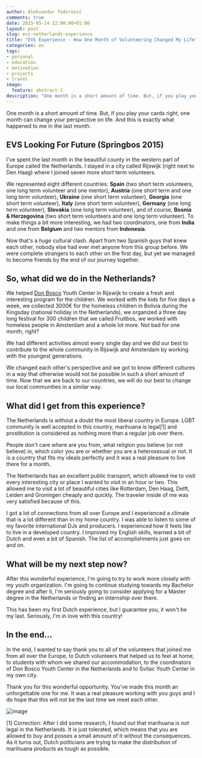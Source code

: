 ```yaml
---
author: Aleksandar Todorović
comments: true
date: 2015-05-14 22:00:00+01:00
layout: post
slug: evs-netherlands-experience
title: "EVS Experience - How One Month of Volunteering Changed My Life"
categories: en
tags:
- personal
- education
- motivation
- projects
- travel
image:
  feature: abstract-1
description: "One month is a short amount of time. But, if you play your cards right, one month can change your perspective on life. And this is exactly what happened to me in the last month."
---
```


One month is a short amount of time. But, if you play your cards right, one month can change your perspective on life. And this is exactly what happened to me in the last month.

## EVS Looking For Future (Springbos 2015)

I've spent the last month in the beautiful county in the western part of Europe called the Netherlands. I stayed in a city called Rijswijk (right next to Den Haag) where I joined seven more short term volunteers.

We represented eight different countries: **Spain** (two short term volunteers, one long term volunteer and one mentor), **Austria** (one short term and one long term volunteer), **Ukraine** (one short term volunteer), **Georgia** (one short term volunteer), **Italy** (one short term volunteer), **Germany** (one long term volunteer), **Slovakia** (one long term volunteer), and of course, **Bosnia & Herzegovina** (two short term volunteers and one long term volunteer). To make things a bit more interesting, we had two coordinators, one from **India** and one from **Belgium** and two mentors from **Indonesia**.

Now that's a *huge* cultural clash. Apart from two Spanish guys that knew each other, nobody else had ever met anyone from this group before. We were complete strangers to each other on the first day, but yet we managed to become friends by the end of our journey together.

## So, what did we do in the Netherlands?

We helped [Don Bosco](http://donboscorijswijk.nl/) Youth Center in Rijswijk to create a fresh and interesting program for the children. We worked with the kids for five days a week, we collected 3000€ for the homeless children in Bolivia during the Kingsday (national holiday in the Netherlands), we organized a three day long festival for 300 children that we called Fruitbos, we worked with homeless people in Amsterdam and a whole lot more. Not bad for one month, right?

We had different activities almost every single day and we did our best to contribute to the whole community in Rijswijk and Amsterdam by working with the youngest generations.

We changed each other's perspective and we got to know different cultures in a way that otherwise would not be possible in such a short amount of time. Now that we are back to our countries, we will do our best to change our local communities in a similar way.

## What did I get from this experience?

The Netherlands is without a doubt the most liberal country in Europe. LGBT community is well accepted in this country, marihuana is legal[1] and prostitution is considered as nothing more than a regular job over there.

People don't care where are you from, what religion you believe (or not believe) in, which color you are or whether you are a heterosexual or not. It is a country that fits my ideals perfectly and it was a real pleasure to live there for a month.

The Netherlands has an excellent public transport, which allowed me to visit every interesting city or place I wanted to visit in an hour or two. This allowed me to visit a lot of beautiful cities like Rotterdam, Den Haag, Delft, Leiden and Groningen cheaply and quickly. The traveler inside of me was very satisfied because of this.

I got a lot of connections from all over Europe and I experienced a climate that is a lot different than in my home country. I was able to listen to some of my favorite international DJs and producers. I experienced how it feels like to live in a developed country. I improved my English skills, learned a bit of Dutch and even a bit of Spanish. The list of accomplishments just goes on and on.

## What will be my next step now?

After this wonderful experience, I'm going to try to work more closely with my youth organization. I'm going to continue studying towards my Bachelor degree and after it, I'm seriously going to consider applying for a Master degree in the Netherlands or finding an internship over there.

This has been my first Dutch experience, but I guarantee you, it won't be my last. Seriously, I'm in love with this country!

## In the end...

In the end, I wanted to say thank you to all of the volunteers that joined me from all over the Europe, to Dutch volunteers that helped us to feel at home, to students with whom we shared our accommodation, to the coordinators of Don Bosco Youth Center in the Netherlands and to Svitac Youth Center in my own city.

Thank you for this wonderful opportunity. You've made this month an unforgettable one for me. It was a real pleasure working with you guys and I do hope that this will not be the last time we meet each other.

![image](https://scontent-vie.xx.fbcdn.net/hphotos-xfp1/v/t1.0-9/10954454_882743248450878_7612530152981054527_n.jpg?oh=9d9853446a6e20cea2b37ee2ca594d9e&oe=55D34A03)

[1] Correction: After I did some research, I found out that marihuana is _not_ legal in the Netherlands. It is just tolerated, which means that you are allowed to buy and posses a small amount of it without the consequences. As it turns out, Dutch politicians are trying to make the distribution of marihuana products as tough as possible.
